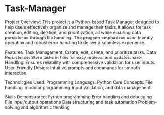 # Task-Manager

Project Overview:
This project is a Python-based Task Manager designed to help users effectively organize and manage their tasks. It allows for task creation, editing, deletion, and prioritization, all while ensuring data persistence through file handling. The program emphasizes user-friendly operation and robust error handling to deliver a seamless experience.

Features:
Task Management: Create, edit, delete, and prioritize tasks.
Data Persistence: Store tasks in files for easy retrieval and updates.
Error Handling: Ensures reliability with comprehensive validation for user inputs.
User-Friendly Design: Intuitive prompts and commands for smooth interaction.

Technologies Used:
Programming Language: Python
Core Concepts: File handling, modular programming, input validation, and data management.

Skills Demonstrated:
Python programming
Error handling and debugging
File input/output operations
Data structuring and task automation
Problem-solving and algorithmic thinking
